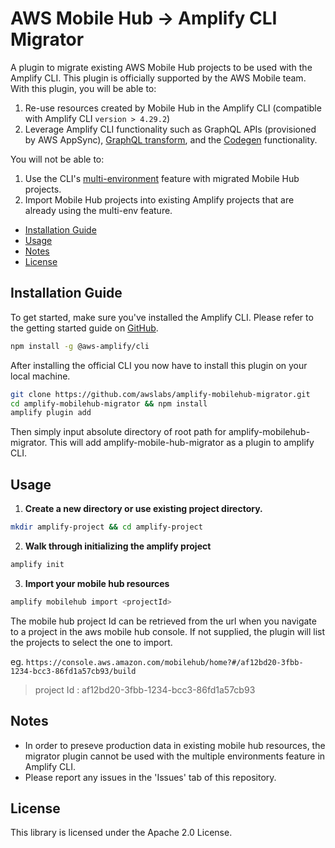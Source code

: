 # AWS Mobile Hub &rarr; Amplify CLI Migrator

A plugin to migrate existing AWS Mobile Hub projects to be used with the Amplify CLI. This plugin is officially supported by the AWS Mobile team. With this plugin, you will be able to:
1. Re-use resources created by Mobile Hub in the Amplify CLI (compatible with Amplify CLI `version > 4.29.2`)
2. Leverage Amplify CLI functionality such as GraphQL APIs (provisioned by AWS AppSync), [GraphQL transform](https://aws-amplify.github.io/docs/cli/graphql), and the [Codegen](https://aws-amplify.github.io/docs/cli/codegen) functionality.

You will not be able to:

1. Use the CLI's [multi-environment](https://aws-amplify.github.io/docs/cli/multienv) feature with migrated Mobile Hub projects.
2. Import Mobile Hub projects into existing Amplify projects that are already using the multi-env feature.

- [Installation Guide](#installation-guide)
- [Usage](#usage)
- [Notes](#notes)
- [License](#license)

## Installation Guide

To get started, make sure you've installed the Amplify CLI. Please refer to the getting started guide on [GitHub](https://github.com/aws-amplify/amplify-cli).

```bash
npm install -g @aws-amplify/cli
```

After installing the official CLI you now have to install this plugin on your local machine.

```bash
git clone https://github.com/awslabs/amplify-mobilehub-migrator.git
cd amplify-mobilehub-migrator && npm install
amplify plugin add
```
Then simply input absolute directory of root path for amplify-mobilehub-migrator. This will add amplify-mobile-hub-migrator as a plugin to amplify CLI.

## Usage

1. **Create a new directory or use existing project directory.**

```bash
mkdir amplify-project && cd amplify-project
```

2. **Walk through initializing the amplify project**

``` bash
amplify init
```

3. **Import your mobile hub resources**

``` bash
amplify mobilehub import <projectId>
```

The mobile hub project Id can be retrieved from the url when you navigate to a project in the aws mobile hub console. If not supplied, the plugin will list the projects to select the one to import.

eg. `https://console.aws.amazon.com/mobilehub/home?#/af12bd20-3fbb-1234-bcc3-86fd1a57cb93/build`
> project Id : af12bd20-3fbb-1234-bcc3-86fd1a57cb93

## Notes

- In order to preseve production data in existing mobile hub resources, the migrator plugin cannot be used with the multiple environments feature in Amplify CLI.
- Please report any issues in the 'Issues' tab of this repository.

## License

This library is licensed under the Apache 2.0 License.
